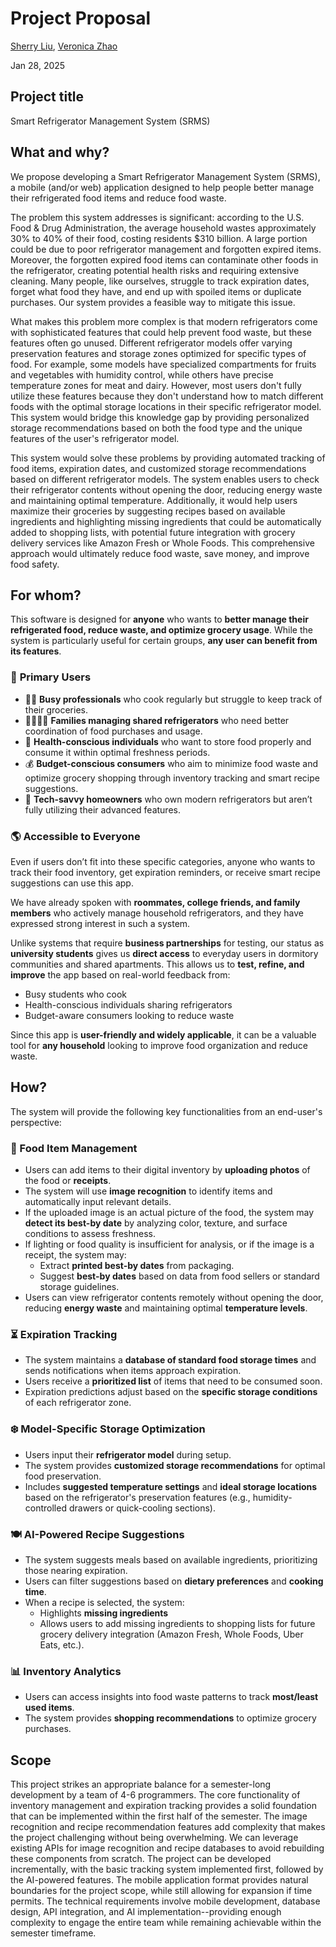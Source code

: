 # Project Proposal

[Sherry Liu](https://github.com/SherryKu), [Veronica Zhao](https://github.com/verozhao)

Jan 28, 2025

## Project title

Smart Refrigerator Management System (SRMS)

## What and why?

We propose developing a Smart Refrigerator Management System (SRMS), a mobile (and/or web) application designed to help people better manage their refrigerated food items and reduce food waste. 

The problem this system addresses is significant: according to the U.S. Food & Drug Administration, the average household wastes approximately 30% to 40% of their food, costing residents $310 billion. A large portion could be due to poor refrigerator management and forgotten expired items. Moreover, the forgotten expired food items can contaminate other foods in the refrigerator, creating potential health risks and requiring extensive cleaning. Many people, like ourselves, struggle to track expiration dates, forget what food they have, and end up with spoiled items or duplicate purchases. Our system provides a feasible way to mitigate this issue.

What makes this problem more complex is that modern refrigerators come with sophisticated features that could help prevent food waste, but these features often go unused. Different refrigerator models offer varying preservation features and storage zones optimized for specific types of food. For example, some models have specialized compartments for fruits and vegetables with humidity control, while others have precise temperature zones for meat and dairy. However, most users don't fully utilize these features because they don't understand how to match different foods with the optimal storage locations in their specific refrigerator model. This system would bridge this knowledge gap by providing personalized storage recommendations based on both the food type and the unique features of the user's refrigerator model.

This system would solve these problems by providing automated tracking of food items, expiration dates, and customized storage recommendations based on different refrigerator models. The system enables users to check their refrigerator contents without opening the door, reducing energy waste and maintaining optimal temperature. Additionally, it would help users maximize their groceries by suggesting recipes based on available ingredients and highlighting missing ingredients that could be automatically added to shopping lists, with potential future integration with grocery delivery services like Amazon Fresh or Whole Foods. This comprehensive approach would ultimately reduce food waste, save money, and improve food safety.

## For whom?

This software is designed for **anyone** who wants to **better manage their refrigerated food, reduce waste, and optimize grocery usage**. While the system is particularly useful for certain groups, **any user can benefit from its features**.  

### 👥 **Primary Users**
- 👨‍🍳 **Busy professionals** who cook regularly but struggle to keep track of their groceries.  
- 👨‍👩‍👧‍👦 **Families managing shared refrigerators** who need better coordination of food purchases and usage.  
- 🥗 **Health-conscious individuals** who want to store food properly and consume it within optimal freshness periods.  
- 💰 **Budget-conscious consumers** who aim to minimize food waste and optimize grocery shopping through inventory tracking and smart recipe suggestions.  
- 📱 **Tech-savvy homeowners** who own modern refrigerators but aren’t fully utilizing their advanced features.  

### 🌎 **Accessible to Everyone**
Even if users don’t fit into these specific categories, anyone who wants to track their food inventory, get expiration reminders, or receive smart recipe suggestions can use this app.  

We have already spoken with **roommates, college friends, and family members** who actively manage household refrigerators, and they have expressed strong interest in such a system.  

Unlike systems that require **business partnerships** for testing, our status as **university students** gives us **direct access** to everyday users in dormitory communities and shared apartments. This allows us to **test, refine, and improve** the app based on real-world feedback from:  
- Busy students who cook 
- Health-conscious individuals sharing refrigerators 
- Budget-aware consumers looking to reduce waste 

Since this app is **user-friendly and widely applicable**, it can be a valuable tool for **any household** looking to improve food organization and reduce waste.


## How?

The system will provide the following key functionalities from an end-user's perspective:

### 🥦 Food Item Management  
- Users can add items to their digital inventory by **uploading photos** of the food or **receipts**.  
- The system will use **image recognition** to identify items and automatically input relevant details.  
- If the uploaded image is an actual picture of the food, the system may **detect its best-by date** by analyzing color, texture, and surface conditions to assess freshness. 
- If lighting or food quality is insufficient for analysis, or if the image is a receipt, the system may:  
  - Extract **printed best-by dates** from packaging. 
  - Suggest **best-by dates** based on data from food sellers or standard storage guidelines. 
- Users can view refrigerator contents remotely without opening the door, reducing **energy waste** and maintaining optimal **temperature levels**.

### ⏳ Expiration Tracking  
- The system maintains a **database of standard food storage times** and sends notifications when items approach expiration.  
- Users receive a **prioritized list** of items that need to be consumed soon.  
- Expiration predictions adjust based on the **specific storage conditions** of each refrigerator zone. 

### ❄️ Model-Specific Storage Optimization  
- Users input their **refrigerator model** during setup. 
- The system provides **customized storage recommendations** for optimal food preservation.  
- Includes **suggested temperature settings** and **ideal storage locations** based on the refrigerator's preservation features (e.g., humidity-controlled drawers or quick-cooling sections).  

### 🍽️ AI-Powered Recipe Suggestions  
- The system suggests meals based on available ingredients, prioritizing those nearing expiration. 
- Users can filter suggestions based on **dietary preferences** and **cooking time**.  
- When a recipe is selected, the system:  
  - Highlights **missing ingredients**  
  - Allows users to add missing ingredients to shopping lists for future grocery delivery integration (Amazon Fresh, Whole Foods, Uber Eats, etc.).

### 📊 Inventory Analytics  
- Users can access insights into food waste patterns to track **most/least used items**.  
- The system provides **shopping recommendations** to optimize grocery purchases.  


## Scope


This project strikes an appropriate balance for a semester-long development by a team of 4-6 programmers. The core functionality of inventory management and expiration tracking provides a solid foundation that can be implemented within the first half of the semester. The image recognition and recipe recommendation features add complexity that makes the project challenging without being overwhelming. We can leverage existing APIs for image recognition and recipe databases to avoid rebuilding these components from scratch. The project can be developed incrementally, with the basic tracking system implemented first, followed by the AI-powered features. The mobile application format provides natural boundaries for the project scope, while still allowing for expansion if time permits. The technical requirements involve mobile development, database design, API integration, and AI implementation--providing enough complexity to engage the entire team while remaining achievable within the semester timeframe.

